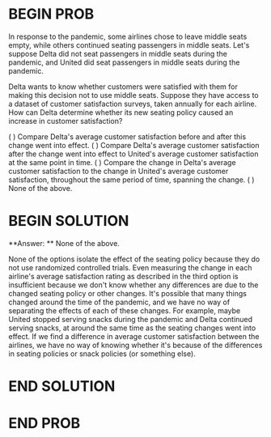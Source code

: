 # BEGIN PROB

In response to the pandemic, some airlines chose to leave middle seats empty, while others continued seating passengers in middle seats. Let's suppose Delta did not seat passengers in middle seats during the pandemic, and United did seat passengers in middle seats during the pandemic.

Delta wants to know whether customers were satisfied with them for making this decision not to use middle seats. Suppose they have access to a dataset of customer satisfaction surveys, taken annually for each airline. How can Delta determine whether its new seating policy caused an increase in customer satisfaction?

( ) Compare Delta's average customer satisfaction before and after this change went into effect.
( ) Compare Delta's average customer satisfaction after the change went into effect to United's average customer satisfaction at the same point in time.
( ) Compare the change in Delta's average customer satisfaction to the change in United's average customer satisfaction, throughout the same period of time, spanning the change.
( ) None of the above.

# BEGIN SOLUTION

**Answer: ** None of the above.

None of the options isolate the effect of the seating policy because they do not use randomized controlled trials. Even measuring the change in each airline's average satisfaction rating as described in the third option is insufficient because we don't know whether any differences are due to the changed seating policy or other changes. It's possible that many things changed around the time of the pandemic, and we have no way of separating the effects of each of these changes. For example, maybe United stopped serving snacks during the pandemic and Delta continued serving snacks, at around the same time as the seating changes went into effect. If we find a difference in average customer satisfaction between the airlines, we have no way of knowing whether it's because of the differences in seating policies or snack policies (or something else). 

# END SOLUTION

# END PROB
